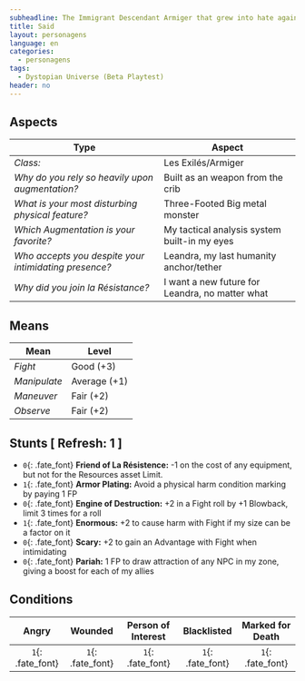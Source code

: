 ```yaml
---
subheadline: The Immigrant Descendant Armiger that grew into hate against the L'Ápogee
title: Said
layout: personagens
language: en
categories:
  - personagens
tags:
  - Dystopian Universe (Beta Playtest)
header: no
---
```


## Aspects

| __Type__                                              |   __Aspect__                                    |
|-------------------------------------------------------|-------------------------------------------------|
| _Class:_                                              | Les Exilés/Armiger                              |
| _Why do you rely so heavily upon augmentation?_       | Built as an weapon from the crib                |
| _What is your most disturbing physical feature?_      | Three-Footed Big metal monster                  |
| _Which Augmentation is your favorite?_                | My tactical analysis system built-in my eyes    |
| _Who accepts you despite your intimidating presence?_ | Leandra, my last humanity anchor/tether         |
| _Why did you join la Résistance?_                     | I want a new future for Leandra, no matter what |

## Means

| __Mean__     | __Level__    |
|--------------|--------------|
| _Fight_      | Good (+3)    |
| _Manipulate_ | Average (+1) |
| _Maneuver_   | Fair (+2)    |
| _Observe_    | Fair (+2)    |

## Stunts [ Refresh: 1 ]

+ `0`{: .fate_font} __Friend of La Résistence:__ -1 on the cost of any equipment, but not for the Resources asset Limit.
+ `1`{: .fate_font} __Armor Plating:__ Avoid a physical harm condition marking by paying 1 FP
+ `0`{: .fate_font} __Engine of Destruction:__ +2 in a Fight roll by +1 Blowback, limit 3 times for a roll
+ `1`{: .fate_font} __Enormous:__ +2 to cause harm with Fight if my size can be a factor on it
+ `0`{: .fate_font} __Scary:__ +2 to gain an Advantage with Fight when intimidating
+ `0`{: .fate_font} __Pariah:__ 1 FP to draw attraction of any NPC in my zone, giving a boost for each of my allies

## Conditions

| __Angry__ | __Wounded__ | __Person of Interest__ | __Blacklisted__ | __Marked for Death__ |
|:---------:|:-----------:|:----------------------:|:---------------:|:--------------------:|
| `1`{: .fate_font} | `1`{: .fate_font} | `1`{: .fate_font} | `1`{: .fate_font} | `1`{: .fate_font} |
